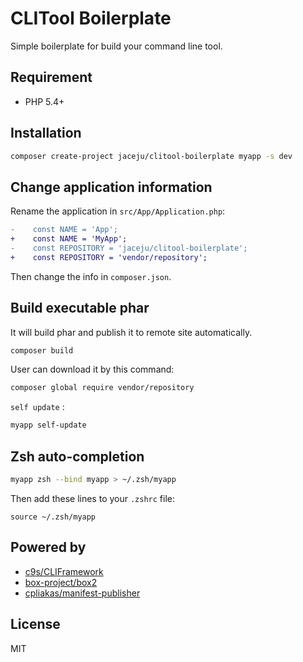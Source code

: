 # CLITool Boilerplate

Simple boilerplate for build your command line tool.

## Requirement

* PHP 5.4+

## Installation

```bash
composer create-project jaceju/clitool-boilerplate myapp -s dev
```

## Change application information

Rename the application in `src/App/Application.php`:

```diff
-    const NAME = 'App';
+    const NAME = 'MyApp';
-    const REPOSITORY = 'jaceju/clitool-boilerplate';
+    const REPOSITORY = 'vendor/repository';
```

Then change the info in `composer.json`.

## Build executable phar

It will build phar and publish it to remote site automatically.

```bash
composer build
```

User can download it by this command:

```bash
composer global require vendor/repository
```

`self update` :

```bash
myapp self-update
```

## Zsh auto-completion

```bash
myapp zsh --bind myapp > ~/.zsh/myapp
```

Then add these lines to your `.zshrc` file:

```
source ~/.zsh/myapp
```

## Powered by

* [c9s/CLIFramework](https://github.com/c9s/CLIFramework)
* [box-project/box2](https://github.com/box-project/box2)
* [cpliakas/manifest-publisher](https://github.com/cpliakas/manifest-publisher)

## License

MIT
